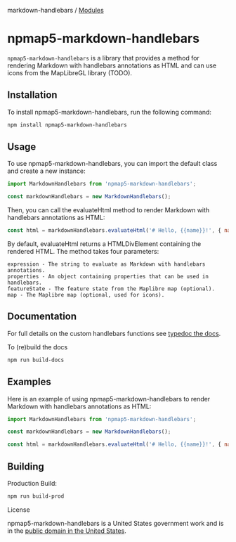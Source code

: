 markdown-handlebars / [Modules](modules.md)

# npmap5-markdown-handlebars

`npmap5-markdown-handlebars` is a library that provides a method for rendering Markdown with handlebars annotations as HTML and can use icons from the MapLibreGL library (TODO).

## Installation

To install npmap5-markdown-handlebars, run the following command:

```bash
npm install npmap5-markdown-handlebars
```

## Usage
To use npmap5-markdown-handlebars, you can import the default class and create a new instance:

```javascript
import MarkdownHandlebars from 'npmap5-markdown-handlebars';

const markdownHandlebars = new MarkdownHandlebars();
```

Then, you can call the evaluateHtml method to render Markdown with handlebars annotations as HTML:

```javascript
const html = markdownHandlebars.evaluateHtml('# Hello, {{name}}!', { name: 'world' });
```

By default, evaluateHtml returns a HTMLDivElement containing the rendered HTML. The method takes four parameters:

    expression - The string to evaluate as Markdown with handlebars annotations.
    properties - An object containing properties that can be used in handlebars.
    featureState - The feature state from the Maplibre map (optional).
    map - The Maplibre map (optional, used for icons).

## Documentation

For full details on the custom handlebars functions see [typedoc the docs](./dist/docs/modules.md).

To (re)build the docs

```bash
npm run build-docs
```

## Examples

Here is an example of using npmap5-markdown-handlebars to render Markdown with handlebars annotations as HTML:

```javascript
import MarkdownHandlebars from 'npmap5-markdown-handlebars';

const markdownHandlebars = new MarkdownHandlebars();

const html = markdownHandlebars.evaluateHtml('# Hello, {{name}}!', { name: 'world' });
```

## Building

Production Build:

```bash
npm run build-prod
```

License

npmap5-markdown-handlebars is a United States government work and is in the [public domain in the United States](https://www.usa.gov/government-works).
